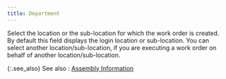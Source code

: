```yaml
---
title: Department
---
```



Select the location or the sub-location for which the work order is  created. By default this field displays the login location or sub-location.  You can select another location/sub-location, if you are executing a work  order on behalf of another location/sub-location.


{:.see_also}
See also
: [Assembly  Information](JavaScript:RelatedTopics1.Click())
